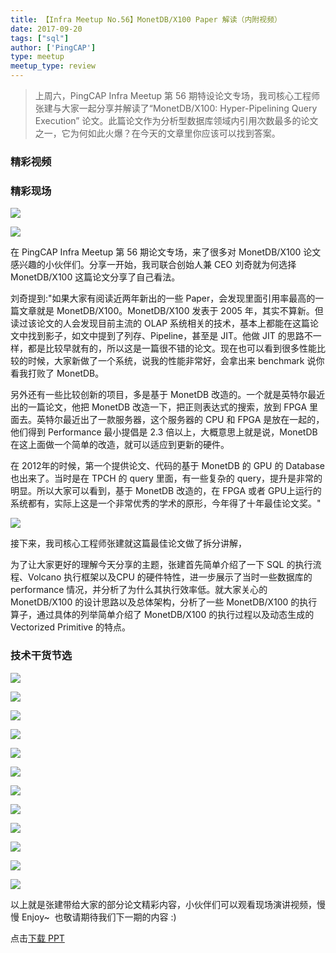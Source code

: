 ```yaml
---
title: 【Infra Meetup No.56】MonetDB/X100 Paper 解读（内附视频）
date: 2017-09-20
tags: ["sql"]
author: ['PingCAP']
type: meetup
meetup_type: review
---
```



> 上周六，PingCAP Infra Meetup 第 56 期特设论文专场，我司核心工程师张建与大家一起分享并解读了“MonetDB/X100: Hyper-Pipelining Query Execution” 论文。此篇论文作为分析型数据库领域内引用次数最多的论文之一，它为何如此火爆？在今天的文章里你应该可以找到答案。

### 精彩视频

### 精彩现场

![](media/meetup-0679822ee6d3697b734cfea6df666a91.jpeg)

![](media/meetup-1fbcd62ba55521e6927c50a702c55e90.jpeg)

在 PingCAP Infra Meetup 第 56 期论文专场，来了很多对 MonetDB/X100 论文感兴趣的小伙伴们。分享一开始，我司联合创始人兼 CEO 刘奇就为何选择 MonetDB/X100 这篇论文分享了自己看法。

刘奇提到:"如果大家有阅读近两年新出的一些 Paper，会发现里面引用率最高的一篇文章就是 MonetDB/X100。MonetDB/X100 发表于 2005 年，其实不算新。但读过该论文的人会发现目前主流的 OLAP 系统相关的技术，基本上都能在这篇论文中找到影子，如文中提到了列存、Pipeline，甚至是 JIT。他做 JIT 的思路不一样，都是比较早就有的，所以这是一篇很不错的论文。现在也可以看到很多性能比较的时候，大家新做了一个系统，说我的性能非常好，会拿出来 benchmark 说你看我打败了 MonetDB。

另外还有一些比较创新的项目，多是基于 MonetDB 改造的。一个就是英特尔最近出的一篇论文，他把 MonetDB 改造一下，把正则表达式的搜索，放到 FPGA 里面去。英特尔最近出了一款服务器，这个服务器的 CPU 和 FPGA 是放在一起的，他们得到 Performance 最小提倡是 2.3 倍以上，大概意思上就是说，MonetDB 在这上面做一个简单的改造，就可以适应到更新的硬件。

在 2012年的时候，第一个提供论文、代码的基于 MonetDB 的 GPU 的 Database 也出来了。当时是在 TPCH 的 query 里面，有一些复杂的 query，提升是非常的明显。所以大家可以看到，基于 MonetDB 改造的，在 FPGA 或者 GPU上运行的系统都有，实际上这是一个非常优秀的学术的原形，今年得了十年最佳论文奖。"

![](media/meetup-0ffba4ca5159bf444804f334ff5a44b6.jpeg)

接下来，我司核心工程师张建就这篇最佳论文做了拆分讲解，

为了让大家更好的理解今天分享的主题，张建首先简单介绍了一下 SQL 的执行流程、Volcano 执行框架以及CPU 的硬件特性，进一步展示了当时一些数据库的 performance 情况，并分析了为什么其执行效率低。就大家关心的 MonetDB/X100 的设计思路以及总体架构，分析了一些 MonetDB/X100 的执行算子，通过具体的列举简单介绍了 MonetDB/X100 的执行过程以及动态生成的 Vectorized Primitive 的特点。

### 技术干货节选

![](media/meetup-1123564cb384cb599e25d83356b9fb23.png)

![](media/meetup-fbd55bd1ec4b6f4bc0157f0db600be72.png)

![](media/meetup-3974f4c816503c2289c09bd945e3fd99.png)

![](media/meetup-c4359ef5808773ca39b20f39a4822f41.png)

![](media/meetup-0f4621b848323588db0ce4737401828e.png)

![](media/meetup-b7a6907130ca00f543dccbaf1c8d8ea7.png)

![](media/meetup-8f6806dcc109d58165087695fa42139d.png)

![](media/meetup-a25dcd1a36ed79b5b0160a1bc3785cc8.png)

![](media/meetup-94e75ad04c65c3dfee48536be0699013.png)

![](media/meetup-dbbdd9b5e90f045319c848f24342f88e.png)

![](media/meetup-f5c9df81945ef949dab9b19673e78a71.png)

![](media/meetup-930971fa380c2ec2dbd4a2b393fe9096.png)

以上就是张建带给大家的部分论文精彩内容，小伙伴们可以观看现场演讲视频，慢慢 Enjoy~  也敬请期待我们下一期的内容 :)

点击[下载 PPT](https://eyun.baidu.com/s/3pL7JKa3)